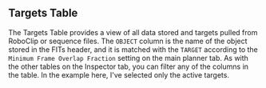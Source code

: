 ## Targets Table

The Targets Table provides a view of all data stored and targets pulled from RoboClip or sequence files.  The `OBJECT` column is the name of the object stored in the FITs header, and it is matched with the `TARGET` according to the `Minimum Frame Overlap Fraction` setting on the main planner tab.  As with the other tables on the Inspector tab, you can filter any of the columns in the table.  In the example here, I've selected only the active targets.